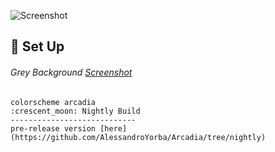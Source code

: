 ![Screenshot](https://cloud.githubusercontent.com/assets/11221489/26424641/cde28a88-4086-11e7-9727-171af44cc92a.png)

:space_invader: Set Up
------

###### Grey Background [Screenshot](https://cloud.githubusercontent.com/assets/11221489/26424641/cde28a88-4086-11e7-9727-171af44cc92a.png)

```VimL
colorscheme arcadia 
:crescent_moon: Nightly Build
----------------------------
pre-release version [here](https://github.com/AlessandroYorba/Arcadia/tree/nightly)
